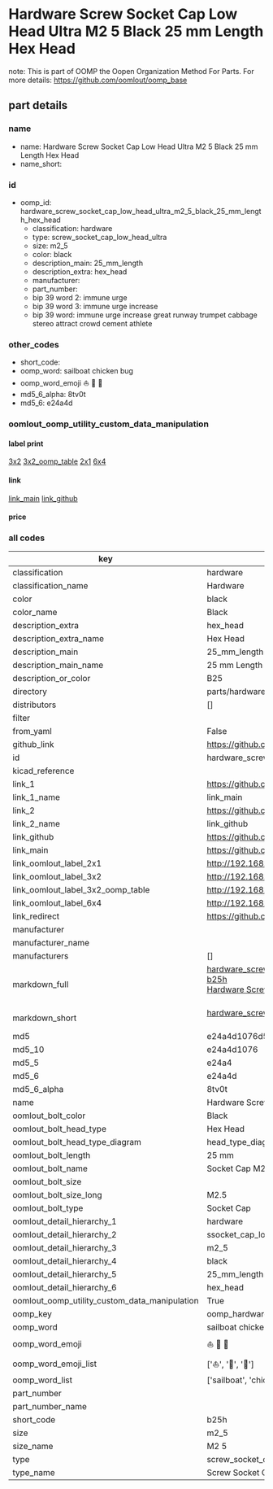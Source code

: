 # Hardware Screw Socket Cap Low Head Ultra M2 5 Black 25 mm Length Hex Head  

note: This is part of OOMP the Oopen Organization Method For Parts. For more details: https://github.com/oomlout/oomp_base

##  part details
  







### name
* name: Hardware Screw Socket Cap Low Head Ultra M2 5 Black 25 mm Length Hex Head
* name_short: 
### id
* oomp_id: hardware_screw_socket_cap_low_head_ultra_m2_5_black_25_mm_length_hex_head
  * classification: hardware
  * type: screw_socket_cap_low_head_ultra
  * size: m2_5
  * color: black
  * description_main: 25_mm_length
  * description_extra: hex_head
  * manufacturer: 
  * part_number: 
  * bip 39 word 2: immune urge
  * bip 39 word 3: immune urge increase
  * bip 39 word: immune urge increase great runway trumpet cabbage stereo attract crowd cement athlete

### other_codes
* short_code: 
* oomp_word: sailboat chicken bug
* oomp_word_emoji :sailboat: :chicken: :bug:
* md5_6_alpha: 8tv0t
* md5_6: e24a4d






### oomlout_oomp_utility_custom_data_manipulation
#### label print
[3x2](http://192.168.1.245:1112/?label=oomp%208tv0t)
[3x2_oomp_table](http://192.168.1.108:1112/?label=oomp%208tv0t)
[2x1](http://192.168.1.242:1112/?label=oomp%208tv0t)
[6x4](http://192.168.1.55:1112/?label=oomp%208tv0t)    

#### link

[link_main](https://github.com/oomlout/oomlout_oomp_version_1_messy/tree/main/parts/hardware_screw_socket_cap_low_head_ultra_m2_5_black_25_mm_length_hex_head) [link_github](https://github.com/oomlout/oomlout_oomp_version_1_messy/tree/main/parts/hardware_screw_socket_cap_low_head_ultra_m2_5_black_25_mm_length_hex_head)                             

#### price







### all codes 
| key | value |  
| --- | --- |  
| classification | hardware |  
| classification_name | Hardware |  
| color | black |  
| color_name | Black |  
| description_extra | hex_head |  
| description_extra_name | Hex Head |  
| description_main | 25_mm_length |  
| description_main_name | 25 mm Length |  
| description_or_color | B25 |  
| directory | parts/hardware_screw_socket_cap_low_head_ultra_m2_5_black_25_mm_length_hex_head |  
| distributors | [] |  
| filter |  |  
| from_yaml | False |  
| github_link | https://github.com/oomlout/oomlout_oomp_part_src/tree/main/parts/hardware_screw_socket_cap_low_head_ultra_m2_5_black_25_mm_length_hex_head |  
| id | hardware_screw_socket_cap_low_head_ultra_m2_5_black_25_mm_length_hex_head |  
| kicad_reference |  |  
| link_1 | https://github.com/oomlout/oomlout_oomp_version_1_messy/tree/main/parts/hardware_screw_socket_cap_low_head_ultra_m2_5_black_25_mm_length_hex_head |  
| link_1_name | link_main |  
| link_2 | https://github.com/oomlout/oomlout_oomp_version_1_messy/tree/main/parts/hardware_screw_socket_cap_low_head_ultra_m2_5_black_25_mm_length_hex_head |  
| link_2_name | link_github |  
| link_github | https://github.com/oomlout/oomlout_oomp_version_1_messy/tree/main/parts/hardware_screw_socket_cap_low_head_ultra_m2_5_black_25_mm_length_hex_head |  
| link_main | https://github.com/oomlout/oomlout_oomp_version_1_messy/tree/main/parts/hardware_screw_socket_cap_low_head_ultra_m2_5_black_25_mm_length_hex_head |  
| link_oomlout_label_2x1 | http://192.168.1.242:1112/?label=oomp%208tv0t |  
| link_oomlout_label_3x2 | http://192.168.1.245:1112/?label=oomp%208tv0t |  
| link_oomlout_label_3x2_oomp_table | http://192.168.1.108:1112/?label=oomp%208tv0t |  
| link_oomlout_label_6x4 | http://192.168.1.55:1112/?label=oomp%208tv0t |  
| link_redirect | https://github.com/oomlout/oomlout_oomp_version_1_messy/tree/main/parts/hardware_screw_socket_cap_low_head_ultra_m2_5_black_25_mm_length_hex_head |  
| manufacturer |  |  
| manufacturer_name |  |  
| manufacturers | [] |  
| markdown_full | [hardware_screw_socket_cap_low_head_ultra_m2_5_black_25_mm_length_hex_head](none)<br>[b25h](none)<br>[Hardware Screw Socket Cap Low Head Ultra M2 5 Black 25 Mm Length Hex Head](none)<br><br> |  
| markdown_short | [hardware_screw_socket_cap_low_head_ultra_m2_5_black_25_mm_length_hex_head](none)<br><br> |  
| md5 | e24a4d1076d583f7a65eb662e57bdb8d |  
| md5_10 | e24a4d1076 |  
| md5_5 | e24a4 |  
| md5_6 | e24a4d |  
| md5_6_alpha | 8tv0t |  
| name | Hardware Screw Socket Cap Low Head Ultra M2 5 Black 25 mm Length Hex Head |  
| oomlout_bolt_color | Black |  
| oomlout_bolt_head_type | Hex Head |  
| oomlout_bolt_head_type_diagram | head_type_diagram.png |  
| oomlout_bolt_length | 25 mm |  
| oomlout_bolt_name | Socket Cap M2_5X25 mm Black (Hex Head) |  
| oomlout_bolt_size |  |  
| oomlout_bolt_size_long | M2.5 |  
| oomlout_bolt_type | Socket Cap |  
| oomlout_detail_hierarchy_1 | hardware |  
| oomlout_detail_hierarchy_2 | ssocket_cap_low_head_ultra |  
| oomlout_detail_hierarchy_3 | m2_5 |  
| oomlout_detail_hierarchy_4 | black |  
| oomlout_detail_hierarchy_5 | 25_mm_length |  
| oomlout_detail_hierarchy_6 | hex_head |  
| oomlout_oomp_utility_custom_data_manipulation | True |  
| oomp_key | oomp_hardware_screw_socket_cap_low_head_ultra_m2_5_black_25_mm_length_hex_head |  
| oomp_word | sailboat chicken bug |  
| oomp_word_emoji | :sailboat: :chicken: :bug: |  
| oomp_word_emoji_list | [':sailboat:', ':chicken:', ':bug:'] |  
| oomp_word_list | ['sailboat', 'chicken', 'bug'] |  
| part_number |  |  
| part_number_name |  |  
| short_code | b25h |  
| size | m2_5 |  
| size_name | M2 5 |  
| type | screw_socket_cap_low_head_ultra |  
| type_name | Screw Socket Cap Low Head Ultra |  

